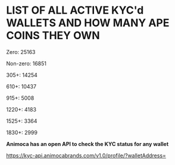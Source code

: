 # LIST OF ALL ACTIVE KYC'd WALLETS AND HOW MANY APE COINS THEY OWN

Zero: 25163

Non-zero: 16851

305+: 14254

610+: 10437

915+: 5008

1220+: 4183

1525+: 3364

1830+: 2999

**Animoca has an open API to check the KYC status for any wallet**

https://kyc-api.animocabrands.com/v1.0/profile/?walletAddress=